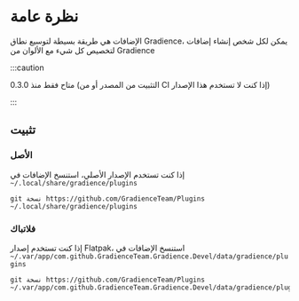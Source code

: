 # نظرة عامة

الإضافات هي طريقة بسيطة لتوسيع نطاق Gradience، يمكن لكل شخص إنشاء إضافات لتخصيص كل شيء مع الألوان من Gradience

:::caution

متاح فقط منذ 0.3.0 (التثبيت من المصدر أو من CI إذا كنت لا تستخدم هذا الإصدار)

:::


## تثبيت

### الأصل

إذا كنت تستخدم الإصدار الأصلي، استنسخ الإضافات في `~/.local/share/gradience/plugins`

```shell
git نسخة https://github.com/GradienceTeam/Plugins ~/.local/share/gradience/plugins
```


### فلاتباك

إذا كنت تستخدم إصدار Flatpak، استنسخ الإضافات في `~/.var/app/com.github.GradienceTeam.Gradience.Devel/data/gradience/plugins`

```shell
git نسخة https://github.com/GradienceTeam/Plugins ~/.var/app/com.github.GradienceTeam.Gradience.Devel/data/gradience/plugins
```
